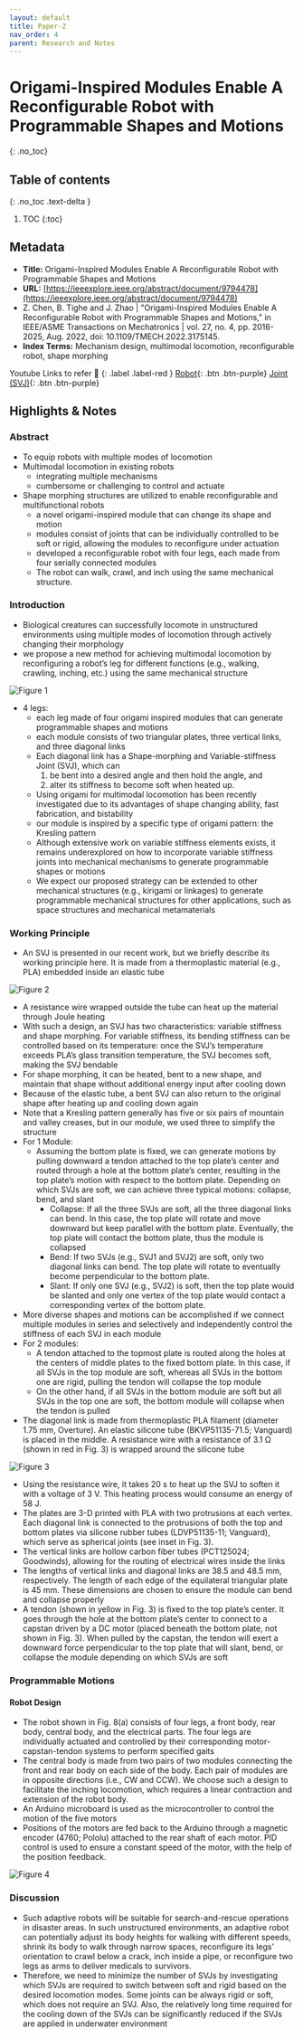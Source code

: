 ```yaml
---
layout: default
title: Paper-2
nav_order: 4
parent: Research and Notes
---
```



# Origami-Inspired Modules Enable A Reconfigurable Robot with Programmable Shapes and Motions
{: .no_toc}

## Table of contents
{: .no_toc .text-delta }

1. TOC
{:toc}


## Metadata

- **Title:** Origami-Inspired Modules Enable A Reconfigurable Robot with Programmable Shapes and Motions
- **URL:** [https://ieeexplore.ieee.org/abstract/document/9794478](https://ieeexplore.ieee.org/abstract/document/9794478)
- Z. Chen, B. Tighe and J. Zhao | "Origami-Inspired Modules Enable A Reconfigurable Robot with Programmable Shapes and Motions," in IEEE/ASME Transactions on Mechatronics | vol. 27, no. 4, pp. 2016-2025, Aug. 2022, doi: 10.1109/TMECH.2022.3175145.
- **Index Terms:** Mechanism design, multimodal locomotion, reconfigurable robot, shape morphing 

Youtube Links to refer 🔽
{: .label .label-red } 
[Robot](https://www.youtube.com/watch?v=sSZaOLFihLM){: .btn .btn-purple} [Joint (SVJ)](https://www.youtube.com/watch?v=HOeQnwz8zmU){: .btn .btn-purple}


## Highlights & Notes

### Abstract

- To equip robots with multiple modes of locomotion
- Multimodal locomotion in existing robots
    - integrating multiple mechanisms 
    - cumbersome or challenging to control and actuate
- Shape morphing structures are utilized to enable reconfigurable and multifunctional robots
    - a novel origami-inspired module that can change its shape and motion
    - modules consist of joints that can be individually controlled to be soft or rigid, allowing the modules to reconfigure under actuation
    - developed a reconfigurable robot with four legs, each made from four serially connected modules
    - The robot can walk, crawl, and inch using the same mechanical structure. 

### Introduction

- Biological creatures can successfully locomote in unstructured environments using multiple modes of locomotion through actively changing their morphology
- we propose a new method for achieving multimodal locomotion by reconfiguring a robot’s leg for different functions (e.g., walking, crawling, inching, etc.) using the same mechanical structure

![Figure 1](https://raw.githubusercontent.com/BioInsperobotics/BIPR/main/assets/images/Paper-2/fig1.png)

- 4 legs:
    - each leg made of four origami inspired modules that can generate programmable shapes and motions
    - each module consists of two triangular plates, three vertical links, and three
diagonal links
    - Each diagonal link has a Shape-morphing and Variable-stiffness Joint (SVJ), which can 
        1) be bent into a desired angle and then hold the angle, and 
        2) alter its stiffness to become soft when heated up. 
    - Using origami for multimodal locomotion has been recently investigated due to its advantages of shape changing ability, fast fabrication, and bistability
    - our module is inspired by a specific type of origami pattern: the Kresling pattern
    - Although extensive work on variable stiffness elements exists, it remains underexplored on how to incorporate variable stiffness joints into mechanical mechanisms to generate programmable shapes or motions
    - We expect our proposed strategy can be extended to other mechanical structures (e.g., kirigami or linkages) to generate programmable mechanical structures for other applications, such as space structures and mechanical metamaterials

### Working Principle

- An SVJ is presented in our recent work, but we briefly describe its working principle here. It is made from a thermoplastic material (e.g., PLA) embedded inside an elastic tube

![Figure 2](https://raw.githubusercontent.com/BioInsperobotics/BIPR/main/assets/images/Paper-2/fig2.png)

- A resistance wire wrapped outside the tube can heat up the material through Joule heating
- With such a design, an SVJ has two characteristics: variable stiffness and shape morphing. For variable stiffness, its bending stiffness can be controlled based on its temperature: once the SVJ’s temperature exceeds PLA’s glass transition temperature, the SVJ becomes soft, making the SVJ bendable
- For shape morphing, it can be heated, bent to a new shape, and maintain that shape without additional energy input after cooling down
- Because of the
elastic tube, a bent SVJ can also return to the original shape after heating up and cooling down again
- Note that a Kresling pattern generally has five or six pairs of mountain and valley creases, but in our module, we used three to simplify the structure
- For 1 Module:
    - Assuming the bottom plate is fixed, we can generate motions by pulling downward a tendon attached to the top plate’s center and routed through a hole at the bottom plate’s center, resulting in the top plate’s motion with respect to the bottom plate. Depending on which SVJs are soft, we can achieve three typical motions:
collapse, bend, and slant
        - Collapse: If all the three SVJs are soft, all the three diagonal links can bend. In this case, the top plate will rotate and move downward but keep parallel with the bottom plate. Eventually, the top plate will contact the bottom plate, thus the module is collapsed
        - Bend:  If two SVJs (e.g., SVJ1 and SVJ2) are soft, only two diagonal links can bend. The top plate will rotate to eventually become perpendicular to the bottom
plate.
        - Slant: If only one SVJ (e.g., SVJ2) is soft, then the top plate would be slanted and only one vertex of the top plate would contact a corresponding vertex of the bottom plate.
- More diverse shapes and motions can be accomplished if we connect multiple modules in series and selectively and independently control the stiffness of each SVJ in each module
- For 2 modules:
    - A tendon attached to the topmost plate is routed along the holes at the centers of middle plates to the fixed bottom plate. In this case, if all SVJs in the top module are soft, whereas all SVJs in the bottom one are rigid, pulling the
tendon will collapse the top module
    - On the other hand, if all SVJs in the bottom module are soft but all SVJs in the top one are soft, the bottom module will collapse when the tendon is pulled
-  The diagonal link is made from thermoplastic PLA filament (diameter 1.75 mm, Overture). An elastic silicone tube (BKVP51135-71.5; Vanguard) is placed in the middle. A resistance wire with a resistance of 3.1 Ω (shown in red in
Fig. 3) is wrapped around the silicone tube

![Figure 3](https://raw.githubusercontent.com/BioInsperobotics/BIPR/main/assets/images/Paper-2/fig3.png)

- Using the resistance wire, it takes 20 s to heat up the SVJ to soften it with a voltage of 3 V. This heating process would consume an energy of 58 J.
- The plates are 3-D printed with PLA with two protrusions at each vertex. Each diagonal link is connected to the protrusions of both the top and bottom plates via silicone rubber tubes (LDVP51135-11; Vanguard), which serve as spherical joints
(see inset in Fig. 3). 
- The vertical links are hollow carbon fiber tubes (PCT125024; Goodwinds), allowing for the routing of electrical wires inside the links
- The lengths of vertical links and diagonal links are 38.5 and 48.5 mm, respectively. The length of each edge of the equilateral triangular plate is 45 mm. These dimensions are chosen to ensure the module can bend and collapse properly
- A tendon (shown in yellow in Fig. 3) is fixed to the top plate’s center. It goes through the hole at the bottom plate’s center to connect to a capstan driven by a DC motor (placed beneath the bottom plate, not shown in Fig. 3). When pulled by the capstan, the tendon will exert a downward force perpendicular to the top plate that will slant, bend, or collapse the module depending on which SVJs are soft

### Programmable Motions

<!-- #### Modeling the Motion
- to be done at PG -->

#### Robot Design
- The robot shown in Fig. 8(a) consists of four legs, a front body, rear body, central body, and the electrical parts. The four legs are individually actuated and controlled by their corresponding motor-capstan-tendon systems to perform specified gaits
- The central body is made from two pairs of two modules connecting the front and rear body on each side of the body. Each pair of modules are in opposite directions (i.e., CW and CCW). We choose such a design to facilitate the inching locomotion, which requires a linear contraction and extension of the robot body.
- An Arduino microboard is used as the microcontroller to control the motion of the five motors 
- Positions of the motors are fed back to the Arduino through a magnetic encoder (4760; Pololu) attached to the rear shaft of each motor. PID control is used to ensure a constant speed of the motor, with the help of the position feedback.

![Figure 4](https://raw.githubusercontent.com/BioInsperobotics/BIPR/main/assets/images/Paper-2/fig4.png)

### Discussion
- Such adaptive robots will be suitable for search-and-rescue operations in disaster areas. In such unstructured environments, an adaptive robot can potentially adjust its body heights for walking with different speeds, shrink its body to walk through narrow spaces, reconfigure its legs’ orientation to crawl below a crack, inch inside a pipe, or reconfigure two legs as arms to deliver medicals to survivors.
- Therefore, we need to minimize the number of SVJs by investigating which SVJs are required to switch between soft and rigid based on the desired locomotion modes. Some joints can be always rigid or soft, which does not require an SVJ. Also, the relatively long time required for the cooling down of the SVJs can be significantly reduced if the SVJs are applied in underwater environment

